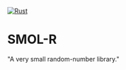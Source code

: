 [![Rust](https://github.com/wutterfly/smolr/actions/workflows/rust.yml/badge.svg)](https://github.com/wutterfly/smolr/actions/workflows/rust.yml)


# SMOL-R
"A very small random-number library."